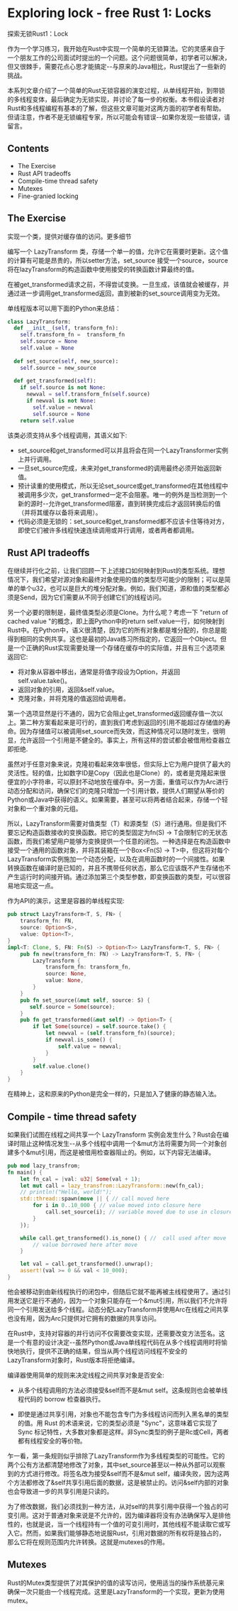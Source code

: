 # Exploring lock - free Rust 1: Locks

探索无锁Rust1：Lock

作为一个学习练习，我开始在Rust中实现一个简单的无锁算法。它的灵感来自于一个朋友工作的公司面试时提出的一个问题。这个问题很简单，初学者可以解决，但又很棘手，需要花点心思才能搞定--与原来的Java相比，Rust提出了一些新的挑战。

本系列文章介绍了一个简单的Rust无锁容器的演变过程，从单线程开始，到带锁的多线程变体，最后确定为无锁实现，并讨论了每一步的权衡。本书假设读者对Rust和多线程编程有基本的了解，但这些文章可能对这两方面的初学者有帮助。但请注意，作者不是无锁编程专家，所以可能会有错误--如果你发现一些错误，请留言。

## Contents

- The Exercise
- Rust API tradeoffs
- Compile-time thread safety
- Mutexes
- Fine-granied locking

## The Exercise

实现一个类，提供对缓存值的访问。更多细节

编写一个 LazyTransform 类，存储一个单一的值，允许它在需要时更新。这个值的计算有可能是昂贵的，所以setter方法，set_source 接受一个source，source将在lazyTransform的构造函数中使用接受的转换函数计算最终的值。

在被get_transformed请求之前，不得尝试变换。一旦生成，该值就会被缓存，并通过进一步调用get_transformed返回，直到被新的set_source调用变为无效。

单线程版本可以用下面的Python来总结：

```Python
class LazyTransform:
  def __init__(self, transform_fn): 
    self.transform_fn =  transform_fn
    self.source = None
    self.value = None
  
  def set_source(self, new_source):
    self.source = new_source
    
  def get_transformed(self):
    if self.source is not None:
      newval = self.transform_fn(self.source)
      if newval is not None:
        self.value = newval
        self.source = None
    return self.value
```

该类必须支持从多个线程调用，其语义如下:

- set_source和get_transformed可以并且将会在同一个LazyTransformer实例上并行调用。
- 一旦set_source完成，未来对get_transformed的调用最终必须开始返回新值。
- 预计读重的使用模式，所以无论set_source或get_transformed在其他线程中被调用多少次，get_transformed一定不会阻塞。唯一的例外是当检测到一个新的源时--允许get_transformed阻塞，直到转换完成后才返回转换后的值（并将其缓存以备将来调用）。
- 代码必须是无锁的：set_source和get_transformed都不应该卡住等待对方，即使它们被许多线程快速连续调用或并行调用，或者两者都调用。

## Rust API tradeoffs

在继续并行化之前，让我们回顾一下上述接口如何映射到Rust的类型系统。理想情况下，我们希望对源对象和最终对象使用的值的类型尽可能少的限制；可以是简单的单个u32，也可以是巨大的堆分配对象。例如，我们知道，源和值的类型都必须是Send，因为它们需要从不同于创建它们的线程访问。

另一个必要的限制是，最终值类型必须是Clone。为什么呢？考虑一下 "return of cached value "的概念，即上面Python中的return self.value一行，如何映射到Rust中。在Python中，语义很清楚，因为它的所有对象都是堆分配的，你总是能得到相同的实例共享。这也是最初的Java练习所指定的，它返回一个Object。但是一个正确的Rust实现需要处理一个存储在缓存中的实际值，并且有三个选项来返回它:

- 将对象从容器中移出，通常是将值字段设为Option，并返回self.value.take()。
- 返回对象的引用，返回&self.value。
- 克隆对象，并将克隆的值返回给调用者。

第一个选项显然是行不通的，因为它会阻止get_transformed返回缓存值一次以上。第二种方案看起来是可行的，直到我们考虑到返回的引用不能超过存储值的寿命。因为存储值可以被调用set_source而失效，而这种情况可以随时发生，很明显，允许返回一个引用是不健全的。事实上，所有这样的尝试都会被借用检查器立即拒绝.

虽然对于任意对象来说，克隆初看起来效率很低，但实际上它为用户提供了最大的灵活性。轻的值，比如数字ID是Copy（因此也是Clone）的，或者是克隆起来很便宜的小字符串，可以原封不动地放在缓存中。另一方面，重值可以作为Arc<ActualData>进行动态分配和访问，确保它们的克隆只增加一个引用计数，提供人们期望从等价的Python或Java中获得的语义。如果需要，甚至可以将两者结合起来，存储一个轻对象和一个重对象的元组。

所以，LazyTransform需要对值类型（T）和源类型（S）进行通用。但是我们不要忘记构造函数接收的变换函数。把它的类型固定为fn(S) -> T会限制它的无状态函数，而我们希望用户能够为变换提供一个任意的闭包。一种选择是在构造函数中接受一个通用的函数对象，并将其装箱在一个Box<Fn(S) -> T>中，但这将对每个LazyTransform实例施加一个动态分配，以及在调用函数时的一个间接性。如果转换函数在编译时是已知的，并且不携带任何状态，那么它应该既不产生存储也不产生运行时的间接开销。通过添加第三个类型参数，即变换函数的类型，可以很容易地实现这一点。

作为API的演示，这里是容器的单线程实现:

```rust
pub struct LazyTransform<T, S, FN> {
    transform_fn: FN,
    source: Option<S>,
    value: Option<T>,
}
impl<T: Clone, S, FN: Fn(S) -> Option<T>> LazyTransform<T, S, FN> {
    pub fn new(transform_fn: FN) -> LazyTransform<T, S, FN> {
        LazyTransform {
            transform_fn: transform_fn,
            source: None,
            value: None,
        }
    }
    pub fn set_source(&mut self, source: S) {
       self.source = Some(source);
    }
    pub fn get_transformed(&mut self) -> Option<T> {
        if let Some(source) = self.source.take() {
            let newval = (self.transform_fn)(source);
            if newval.is_some() {
                self.value = newval;
            }
        }
        self.value.clone()
    }
}
```

在精神上，这和原来的Python是完全一样的，只是加入了健康的静态输入法。

## Compile - time thread safety

如果我们试图在线程之间共享一个 LazyTransform 实例会发生什么？Rust会在编译时阻止这种情况发生--从多个线程中调用一个&mut方法将需要为同一个对象创建多个&mut引用，而这是被借用检查器阻止的。例如，以下内容无法编译。

```rust
pub mod lazy_transfrom;
fn main() {
    let fn_cal = |val: u32| Some(val + 1);
    let mut call = lazy_transfrom::LazyTransform::new(fn_cal);
    // println!("Hello, world!");
    std::thread::spawn(move || { // call moved here 
        for i in 0..10_000 { // value moved into closure here
            call.set_source(i); // variable moved due to use in closure
        }
    });

    while call.get_transformed().is_none() { //  call used after move 
        // value borrowed here after move
    }

    let val = call.get_transformed().unwrap();
    assert!(val >= 0 && val < 10_000);
}
```

他会被移动到由新线程执行的闭包中，但随后它就不能再被主线程使用了。通过引用发送它是行不通的，因为一个对象只能存在一个&mut引用，所以我们不允许将同一个引用发送给多个线程。动态分配LazyTransform并使用Arc在线程之间共享也没有用，因为Arc只提供对它拥有的数据的共享访问。

在Rust中，支持对容器的并行访问不仅需要改变实现，还需要改变方法签名。这是一个有意的设计决定--虽然Python或Java单线程代码在从多个线程调用时将愉快地执行，提供不正确的结果，但当从两个线程访问线程不安全的LazyTransform对象时，Rust版本将拒绝编译。

编译器使用简单的规则来决定线程之间共享对象是否安全:

- 从多个线程调用的方法必须接受&self而不是&mut self。这条规则也会被单线程代码的 borrow 检查器执行。

- 即使是通过共享引用，对象也不能包含专门为多线程访问而列入黑名单的类型的值。用 Rust 的术语来说，它的类型必须是 "Sync"，这意味着它实现了 Sync 标记特性，大多数对象都是这样。非Sync类型的例子是Rc或Cell，两者都有线程安全的等价物。

乍一看，第一条规则似乎排除了LazyTransform作为多线程类型的可能性。它的两个公有方法都清楚地修改了对象，其中set_source甚至以一种从外部可以观察到的方式进行修改。将签名改为接受&self而不是&mut self，编译失败，因为这两个方法都修改了&self共享引用后面的数据，这是被禁止的。访问&self内部的对象也会导致进一步的共享引用是只读的。

为了修改数据，我们必须找到一种方法，从对self的共享引用中获得一个独占的可变引用。这对于普通对象来说是不允许的，因为编译器将没有办法确保写入是排他性的，也就是说，当一个线程持有一个值的可变引用时，其他线程不能读取它或写入它。然而，如果我们能够静态地说服Rust，引用对数据的所有权将是独占的，那么它将在规则范围内允许转换。这就是mutexes的作用。

## Mutexes

Rust的Mutex类型提供了对其保护的值的读写访问，使用适当的操作系统基元来确保一次只能由一个线程完成。这里是LazyTransform的一个实现，更新为使用mutex。



